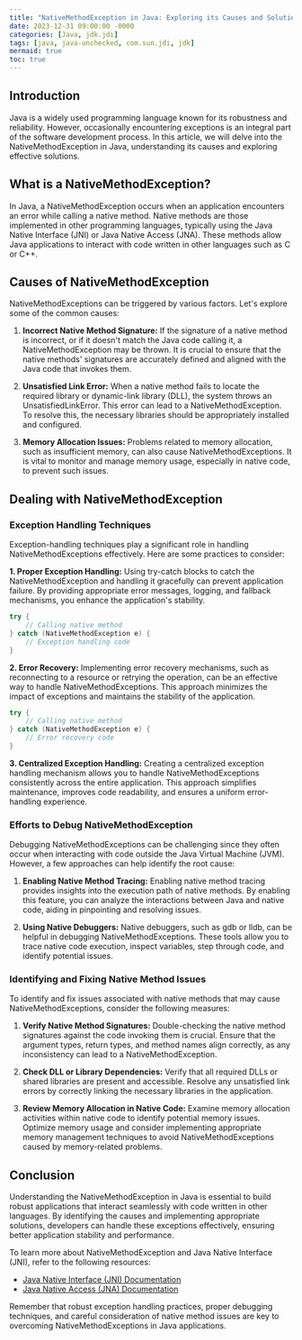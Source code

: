 ```yaml
---
title: "NativeMethodException in Java: Exploring its Causes and Solutions"
date: 2023-12-31 09:00:00 -0000
categories: [Java, jdk.jdi]
tags: [java, java-unchecked, com.sun.jdi, jdk]
mermaid: true
toc: true
---
```



## Introduction
Java is a widely used programming language known for its robustness and reliability. However, occasionally encountering exceptions is an integral part of the software development process. In this article, we will delve into the NativeMethodException in Java, understanding its causes and exploring effective solutions. 

## What is a NativeMethodException?
In Java, a NativeMethodException occurs when an application encounters an error while calling a native method. Native methods are those implemented in other programming languages, typically using the Java Native Interface (JNI) or Java Native Access (JNA). These methods allow Java applications to interact with code written in other languages such as C or C++.

## Causes of NativeMethodException
NativeMethodExceptions can be triggered by various factors. Let's explore some of the common causes:

1. **Incorrect Native Method Signature:** If the signature of a native method is incorrect, or if it doesn't match the Java code calling it, a NativeMethodException may be thrown. It is crucial to ensure that the native methods' signatures are accurately defined and aligned with the Java code that invokes them.

2. **Unsatisfied Link Error:** When a native method fails to locate the required library or dynamic-link library (DLL), the system throws an UnsatisfiedLinkError. This error can lead to a NativeMethodException. To resolve this, the necessary libraries should be appropriately installed and configured.

3. **Memory Allocation Issues:** Problems related to memory allocation, such as insufficient memory, can also cause NativeMethodExceptions. It is vital to monitor and manage memory usage, especially in native code, to prevent such issues.

## Dealing with NativeMethodException

### Exception Handling Techniques
Exception-handling techniques play a significant role in handling NativeMethodExceptions effectively. Here are some practices to consider:

**1. Proper Exception Handling:** Using try-catch blocks to catch the NativeMethodException and handling it gracefully can prevent application failure. By providing appropriate error messages, logging, and fallback mechanisms, you enhance the application's stability.

```java
try {
    // Calling native method
} catch (NativeMethodException e) {
    // Exception handling code
}
```

**2. Error Recovery:** Implementing error recovery mechanisms, such as reconnecting to a resource or retrying the operation, can be an effective way to handle NativeMethodExceptions. This approach minimizes the impact of exceptions and maintains the stability of the application.

```java
try {
    // Calling native method
} catch (NativeMethodException e) {
    // Error recovery code
}
```

**3. Centralized Exception Handling:** Creating a centralized exception handling mechanism allows you to handle NativeMethodExceptions consistently across the entire application. This approach simplifies maintenance, improves code readability, and ensures a uniform error-handling experience.

### Efforts to Debug NativeMethodException
Debugging NativeMethodExceptions can be challenging since they often occur when interacting with code outside the Java Virtual Machine (JVM). However, a few approaches can help identify the root cause:

1. **Enabling Native Method Tracing:** Enabling native method tracing provides insights into the execution path of native methods. By enabling this feature, you can analyze the interactions between Java and native code, aiding in pinpointing and resolving issues.

2. **Using Native Debuggers:** Native debuggers, such as gdb or lldb, can be helpful in debugging NativeMethodExceptions. These tools allow you to trace native code execution, inspect variables, step through code, and identify potential issues.

### Identifying and Fixing Native Method Issues
To identify and fix issues associated with native methods that may cause NativeMethodExceptions, consider the following measures:

1. **Verify Native Method Signatures:** Double-checking the native method signatures against the code invoking them is crucial. Ensure that the argument types, return types, and method names align correctly, as any inconsistency can lead to a NativeMethodException.

2. **Check DLL or Library Dependencies:** Verify that all required DLLs or shared libraries are present and accessible. Resolve any unsatisfied link errors by correctly linking the necessary libraries in the application.

3. **Review Memory Allocation in Native Code:** Examine memory allocation activities within native code to identify potential memory issues. Optimize memory usage and consider implementing appropriate memory management techniques to avoid NativeMethodExceptions caused by memory-related problems.

## Conclusion
Understanding the NativeMethodException in Java is essential to build robust applications that interact seamlessly with code written in other languages. By identifying the causes and implementing appropriate solutions, developers can handle these exceptions effectively, ensuring better application stability and performance.

To learn more about NativeMethodException and Java Native Interface (JNI), refer to the following resources:

- [Java Native Interface (JNI) Documentation](https://docs.oracle.com/en/java/javase/15/docs/specs/jni/index.html)
- [Java Native Access (JNA) Documentation](https://github.com/java-native-access/jna)

Remember that robust exception handling practices, proper debugging techniques, and careful consideration of native method issues are key to overcoming NativeMethodExceptions in Java applications.
